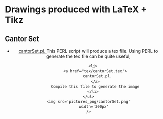 # Drawings produced with LaTeX + Tikz

## Cantor Set 
<div align='center'>
    <ul>
        <li>
          <a href="tex/cantorSet.pl">
            cantorSet.pl.
          </a>
          This PERL script 
          will produce a tex file. Using PERL to generate 
          the tex file can be quite useful;
        </li>

        <li>
          <a href="tex/cantorSet.tex">
            cantorSet.pl.
          </a>
          Compile this file to generate the image
        </li>
    </ul>
    <img src='pictures_png/cantorSet.png'
         width='300px'
    />
</div>
